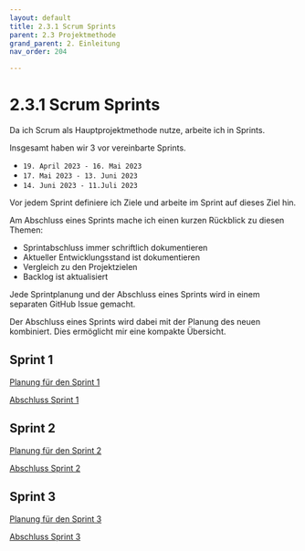 ```yaml
---
layout: default
title: 2.3.1 Scrum Sprints
parent: 2.3 Projektmethode
grand_parent: 2. Einleitung
nav_order: 204

---
```


# 2.3.1 Scrum Sprints

Da ich Scrum als Hauptprojektmethode nutze, arbeite ich in Sprints.

Insgesamt haben wir 3 vor vereinbarte Sprints.

* `19. April 2023 - 16. Mai 2023`
* `17. Mai 2023 - 13. Juni 2023` 
* `14. Juni 2023 - 11.Juli 2023`

Vor jedem Sprint definiere ich Ziele und arbeite im Sprint auf dieses Ziel hin.

Am Abschluss eines Sprints mache ich einen kurzen Rückblick zu diesen Themen:

* Sprintabschluss immer schriftlich dokumentieren
* Aktueller Entwicklungsstand ist dokumentieren
* Vergleich zu den Projektzielen
* Backlog ist aktualisiert

Jede Sprintplanung und der Abschluss eines Sprints wird in einem separaten GitHub Issue gemacht.

Der Abschluss eines Sprints wird dabei mit der Planung des neuen kombiniert. Dies ermöglicht mir eine kompakte Übersicht.

## Sprint 1

[Planung für den Sprint 1](https://github.com/Euthal02/SemArb1-AWS_Certificate_DNS_Sinkhole/issues/21)

[Abschluss Sprint 1](https://github.com/Euthal02/SemArb1-AWS_Certificate_DNS_Sinkhole/issues/28)

## Sprint 2

[Planung für den Sprint 2](https://github.com/Euthal02/SemArb1-AWS_Certificate_DNS_Sinkhole/issues/28)

[Abschluss Sprint 2](https://github.com/Euthal02/SemArb1-AWS_Certificate_DNS_Sinkhole/issues/29)

## Sprint 3

[Planung für den Sprint 3](https://github.com/Euthal02/SemArb1-AWS_Certificate_DNS_Sinkhole/issues/29)

[Abschluss Sprint 3](https://github.com/Euthal02/SemArb1-AWS_Certificate_DNS_Sinkhole/issues/30)
